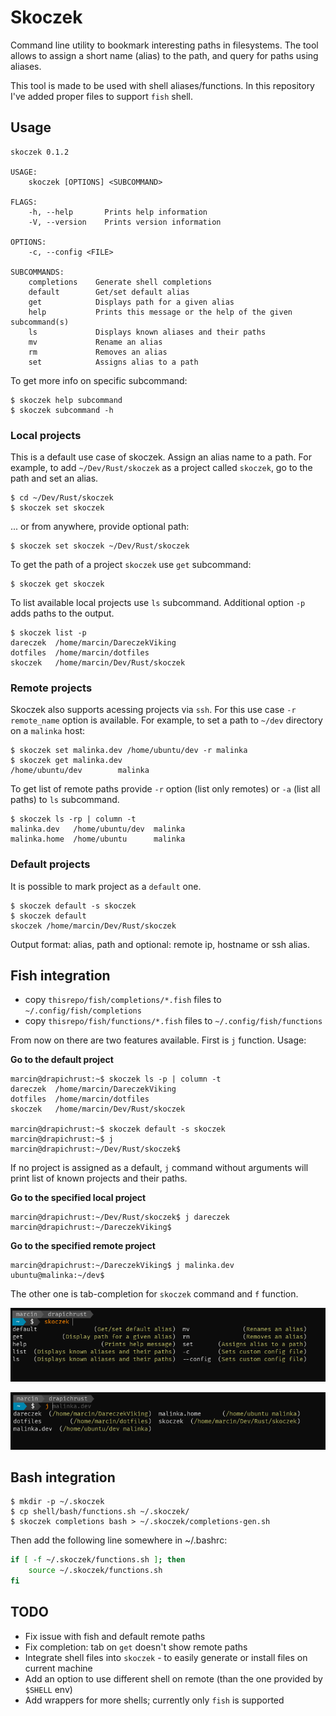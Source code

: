 # Skoczek

Command line utility to bookmark interesting paths in filesystems. The tool allows to assign a short name (alias) to the path, and query for paths using aliases.

This tool is made to be used with shell aliases/functions. In this repository I've
added proper files to support `fish` shell.

## Usage

```
skoczek 0.1.2

USAGE:
    skoczek [OPTIONS] <SUBCOMMAND>

FLAGS:
    -h, --help       Prints help information
    -V, --version    Prints version information

OPTIONS:
    -c, --config <FILE>    

SUBCOMMANDS:
    completions    Generate shell completions
    default        Get/set default alias
    get            Displays path for a given alias
    help           Prints this message or the help of the given subcommand(s)
    ls             Displays known aliases and their paths
    mv             Rename an alias
    rm             Removes an alias
    set            Assigns alias to a path
```

To get more info on specific subcommand:

```shell
$ skoczek help subcommand
$ skoczek subcommand -h
```

### Local projects

This is a default use case of skoczek. Assign an alias name to a path. For example, to
add `~/Dev/Rust/skoczek` as a project called `skoczek`, go to the path and set an alias.

```shell
$ cd ~/Dev/Rust/skoczek
$ skoczek set skoczek
```

... or from anywhere, provide optional path:

```shell
$ skoczek set skoczek ~/Dev/Rust/skoczek
```

To get the path of a project `skoczek` use `get` subcommand:

```shell
$ skoczek get skoczek
```

To list available local projects use `ls` subcommand. Additional option `-p` adds paths to the output.

```shell
$ skoczek list -p
dareczek  /home/marcin/DareczekViking
dotfiles  /home/marcin/dotfiles
skoczek   /home/marcin/Dev/Rust/skoczek
```

### Remote projects

Skoczek also supports acessing projects via `ssh`. For this use case `-r remote_name` option is available. For example, to set a path to `~/dev` directory on a `malinka` host:

```shell
$ skoczek set malinka.dev /home/ubuntu/dev -r malinka
$ skoczek get malinka.dev
/home/ubuntu/dev        malinka
```

To get list of remote paths provide `-r` option (list only remotes) or `-a` (list all paths) to `ls` subcommand. 

```shell
$ skoczek ls -rp | column -t
malinka.dev   /home/ubuntu/dev  malinka
malinka.home  /home/ubuntu      malinka
```


### Default projects

It is possible to mark project as a `default` one.

```shell
$ skoczek default -s skoczek
$ skoczek default
skoczek /home/marcin/Dev/Rust/skoczek
```

Output format: alias, path and optional: remote ip, hostname or ssh alias.


## Fish integration

- copy `thisrepo/fish/completions/*.fish` files to `~/.config/fish/completions`
- copy `thisrepo/fish/functions/*.fish` files to `~/.config/fish/functions`

From now on there are two features available. First is `j` function. Usage:

**Go to the default project**

```fish
marcin@drapichrust:~$ skoczek ls -p | column -t
dareczek  /home/marcin/DareczekViking
dotfiles  /home/marcin/dotfiles
skoczek   /home/marcin/Dev/Rust/skoczek

marcin@drapichrust:~$ skoczek default -s skoczek
marcin@drapichrust:~$ j
marcin@drapichrust:~/Dev/Rust/skoczek$ 
```

If no project is assigned as a default, `j` command without arguments will print list of known projects and their paths.

**Go to the specified local project**

```fish
marcin@drapichrust:~/Dev/Rust/skoczek$ j dareczek
marcin@drapichrust:~/DareczekViking$ 
```

**Go to the specified remote project**

```shell
marcin@drapichrust:~/DareczekViking$ j malinka.dev
ubuntu@malinka:~/dev$  
```

The other one is tab-completion for `skoczek` command and `f` function.

![Fish skoczek completion](term01.png)

![Fish j completion](term02.png)

## Bash integration

```shell
$ mkdir -p ~/.skoczek
$ cp shell/bash/functions.sh ~/.skoczek/
$ skoczek completions bash > ~/.skoczek/completions-gen.sh
```

Then add the following line somewhere in ~/.bashrc:

```bash
if [ -f ~/.skoczek/functions.sh ]; then
    source ~/.skoczek/functions.sh
fi
```


## TODO

- Fix issue with fish and default remote paths
- Fix completion: tab on `get` doesn't show remote paths
- Integrate shell files into `skoczek` - to easily generate or install files on current machine
- Add an option to use different shell on remote (than the one provided by `$SHELL` env)
- Add wrappers for more shells; currently only `fish` is supported

